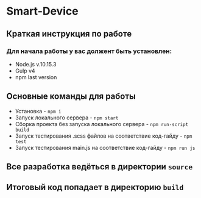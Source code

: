 # Smart-Device
## Краткая инструкция по работе
### Для начала работы у вас должент быть установлен:
* Node.js v.10.15.3
* Gulp v4
* npm last version
## Основные команды для работы
* Установка - `npm i`
* Запуск локального сервера - `npm start`
* Сборка проекта без запуска локального сервера - `npm run-script build`
* Запуск тестирования .scss файлов на соответствие код-гайду - `npm test`
* Запуск тестирования main.js на соответствие код-гайду - `npm run js`

## Все разработка ведёться в директории `source`
## Итоговый код попадает в директорию `build`
